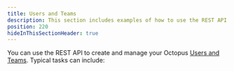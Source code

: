 ```yaml
---
title: Users and Teams
description: This section includes examples of how to use the REST API to manage users and teams in Octopus.
position: 220
hideInThisSectionHeader: true
---
```

You can use the REST API to create and manage your Octopus [Users and Teams](/docs/security/users-and-teams/index.md). Typical tasks can include:
